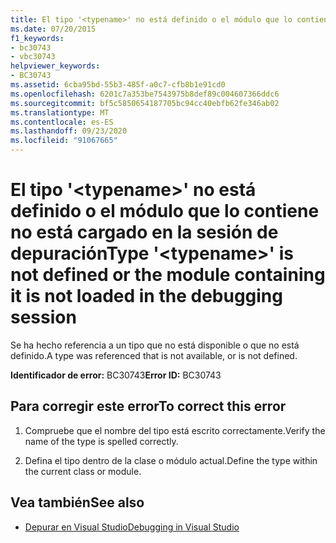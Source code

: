 ```yaml
---
title: El tipo '<typename>' no está definido o el módulo que lo contiene no está cargado en la sesión de depuración
ms.date: 07/20/2015
f1_keywords:
- bc30743
- vbc30743
helpviewer_keywords:
- BC30743
ms.assetid: 6cba95bd-55b3-485f-a0c7-cfb8b1e91cd0
ms.openlocfilehash: 6201c7a353be7543975b8def89c004607366ddc6
ms.sourcegitcommit: bf5c5850654187705bc94cc40ebfb62fe346ab02
ms.translationtype: MT
ms.contentlocale: es-ES
ms.lasthandoff: 09/23/2020
ms.locfileid: "91067665"
---
```

# <a name="type-typename-is-not-defined-or-the-module-containing-it-is-not-loaded-in-the-debugging-session"></a><span data-ttu-id="5e4a2-102">El tipo '\<typename>' no está definido o el módulo que lo contiene no está cargado en la sesión de depuración</span><span class="sxs-lookup"><span data-stu-id="5e4a2-102">Type '\<typename>' is not defined or the module containing it is not loaded in the debugging session</span></span>

<span data-ttu-id="5e4a2-103">Se ha hecho referencia a un tipo que no está disponible o que no está definido.</span><span class="sxs-lookup"><span data-stu-id="5e4a2-103">A type was referenced that is not available, or is not defined.</span></span>  
  
 <span data-ttu-id="5e4a2-104">**Identificador de error:** BC30743</span><span class="sxs-lookup"><span data-stu-id="5e4a2-104">**Error ID:** BC30743</span></span>  
  
## <a name="to-correct-this-error"></a><span data-ttu-id="5e4a2-105">Para corregir este error</span><span class="sxs-lookup"><span data-stu-id="5e4a2-105">To correct this error</span></span>  
  
1. <span data-ttu-id="5e4a2-106">Compruebe que el nombre del tipo está escrito correctamente.</span><span class="sxs-lookup"><span data-stu-id="5e4a2-106">Verify the name of the type is spelled correctly.</span></span>  
  
2. <span data-ttu-id="5e4a2-107">Defina el tipo dentro de la clase o módulo actual.</span><span class="sxs-lookup"><span data-stu-id="5e4a2-107">Define the type within the current class or module.</span></span>  
  
## <a name="see-also"></a><span data-ttu-id="5e4a2-108">Vea también</span><span class="sxs-lookup"><span data-stu-id="5e4a2-108">See also</span></span>

- [<span data-ttu-id="5e4a2-109">Depurar en Visual Studio</span><span class="sxs-lookup"><span data-stu-id="5e4a2-109">Debugging in Visual Studio</span></span>](/visualstudio/debugger/debugger-feature-tour)
